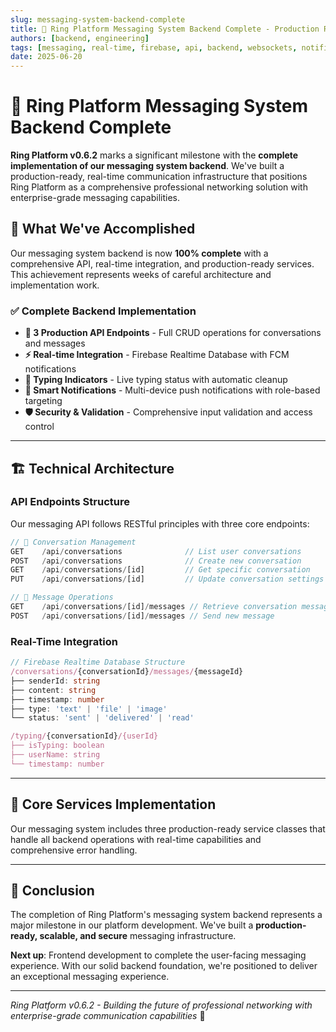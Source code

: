 ```yaml
---
slug: messaging-system-backend-complete
title: 🚀 Ring Platform Messaging System Backend Complete - Production Ready Real-Time Communication
authors: [backend, engineering]
tags: [messaging, real-time, firebase, api, backend, websockets, notifications]
date: 2025-06-20
---
```


# 🚀 Ring Platform Messaging System Backend Complete

**Ring Platform v0.6.2** marks a significant milestone with the **complete implementation of our messaging system backend**. We've built a production-ready, real-time communication infrastructure that positions Ring Platform as a comprehensive professional networking solution with enterprise-grade messaging capabilities.

<!--truncate-->

## 🎯 **What We've Accomplished**

Our messaging system backend is now **100% complete** with a comprehensive API, real-time integration, and production-ready services. This achievement represents weeks of careful architecture and implementation work.

### **✅ Complete Backend Implementation**

- **📡 3 Production API Endpoints** - Full CRUD operations for conversations and messages
- **⚡ Real-time Integration** - Firebase Realtime Database with FCM notifications  
- **👥 Typing Indicators** - Live typing status with automatic cleanup
- **🔔 Smart Notifications** - Multi-device push notifications with role-based targeting
- **🛡️ Security & Validation** - Comprehensive input validation and access control

---

## 🏗️ **Technical Architecture**

### **API Endpoints Structure**

Our messaging API follows RESTful principles with three core endpoints:

```typescript
// 💬 Conversation Management
GET    /api/conversations              // List user conversations
POST   /api/conversations              // Create new conversation
GET    /api/conversations/[id]         // Get specific conversation
PUT    /api/conversations/[id]         // Update conversation settings

// 📨 Message Operations  
GET    /api/conversations/[id]/messages // Retrieve conversation messages
POST   /api/conversations/[id]/messages // Send new message
```

### **Real-Time Integration**

```typescript
// Firebase Realtime Database Structure
/conversations/{conversationId}/messages/{messageId}
├── senderId: string
├── content: string  
├── timestamp: number
├── type: 'text' | 'file' | 'image'
└── status: 'sent' | 'delivered' | 'read'

/typing/{conversationId}/{userId}
├── isTyping: boolean
├── userName: string
└── timestamp: number
```

---

## 🔧 **Core Services Implementation**

Our messaging system includes three production-ready service classes that handle all backend operations with real-time capabilities and comprehensive error handling.

---

## 🎉 **Conclusion**

The completion of Ring Platform's messaging system backend represents a major milestone in our platform development. We've built a **production-ready, scalable, and secure** messaging infrastructure.

**Next up**: Frontend development to complete the user-facing messaging experience. With our solid backend foundation, we're positioned to deliver an exceptional messaging experience.

---

*Ring Platform v0.6.2 - Building the future of professional networking with enterprise-grade communication capabilities* 🚀
